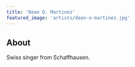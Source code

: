 ```yaml
---
title: 'Dean O. Martinez'
featured_image: 'artists/dean-o-martinez.jpg'
---
```


## About

Swiss singer from Schaffhausen.
